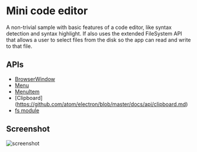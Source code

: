 # Mini code editor

A non-trivial sample with basic features of a code editor, like syntax detection and syntax highlight. If also uses the extended FileSystem API that allows a user to select files from the disk so the app can read and write to that file.


## APIs

* [BrowserWindow](https://github.com/atom/electron/blob/master/docs/api/browser-window.md)
* [Menu](https://github.com/atom/electron/blob/master/docs/api/menu.md)
* [MenuItem](https://github.com/atom/electron/blob/master/docs/api/menu-item.md)
* [Clipboard] (https://github.com/atom/electron/blob/master/docs/api/clipboard.md)
* [fs module](http://nodejs.org/api/fs.html)

## Screenshot

![screenshot](/mini-code-edit/screenshot/screenshot.png)
